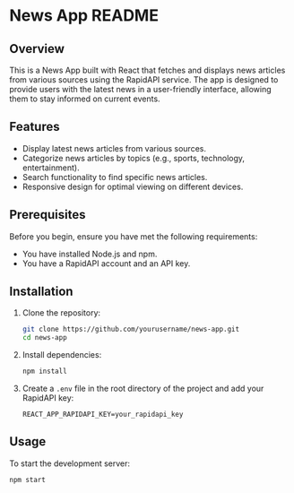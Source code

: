 # News App README

## Overview

This is a News App built with React that fetches and displays news articles from various sources using the RapidAPI service. The app is designed to provide users with the latest news in a user-friendly interface, allowing them to stay informed on current events.

## Features

- Display latest news articles from various sources.
- Categorize news articles by topics (e.g., sports, technology, entertainment).
- Search functionality to find specific news articles.
- Responsive design for optimal viewing on different devices.

## Prerequisites

Before you begin, ensure you have met the following requirements:

- You have installed Node.js and npm.
- You have a RapidAPI account and an API key.

## Installation

1. Clone the repository:

    ```bash
    git clone https://github.com/yourusername/news-app.git
    cd news-app
    ```

2. Install dependencies:

    ```bash
    npm install
    ```

3. Create a `.env` file in the root directory of the project and add your RapidAPI key:

    ```env
    REACT_APP_RAPIDAPI_KEY=your_rapidapi_key
    ```

## Usage

To start the development server:

```bash
npm start
